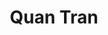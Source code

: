 ---
layout: member
category: student
title: Quan Tran
image: quantran.jpg
role: Student
permalink: 'team/quan-tran'
social:
    twitter: 
    linkedin: https://www.linkedin.com/in/quan-tran1612/
    google-scholar: 
    github: https://github.com/HyuugaKojiro1612
    website:
    orcid: 
    research-gate: 
education:
 - Studying Computer Science at Ho Chi Minh City University of Technology
---
